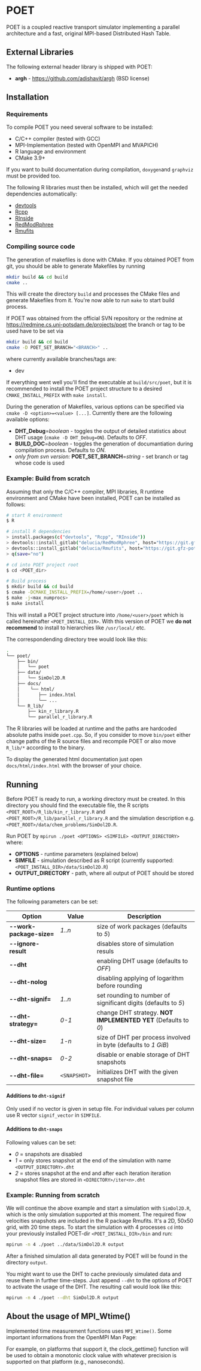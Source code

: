 ﻿
<!--
    Time-stamp: "Last modified 2021-02-08 13:46:00 mluebke"
-->

# POET

POET is a coupled reactive transport simulator implementing a parallel
architecture and a fast, original MPI-based Distributed Hash Table.

## External Libraries

The following external header library is shipped with POET:

- **argh** - https://github.com/adishavit/argh (BSD license)

## Installation

### Requirements

To compile POET you need several software to be installed:

- C/C++ compiler (tested with GCC)
- MPI-Implementation (tested with OpenMPI and MVAPICH)
- R language and environment
- CMake 3.9+

If you want to build documentation during compilation, `doxygen`and `graphviz` must be provided too.

The following R libraries must then be installed, which will get the needed dependencies automatically:

- [devtools](https://www.r-project.org/nosvn/pandoc/devtools.html)
- [Rcpp](https://cran.r-project.org/web/packages/Rcpp/index.html)
- [RInside](https://cran.r-project.org/web/packages/RInside/index.html)
- [RedModRphree](https://git.gfz-potsdam.de/delucia/RedModRphree)
- [Rmufits](https://git.gfz-potsdam.de/delucia/Rmufits)

### Compiling source code

The generation of makefiles is done with CMake. If you obtained POET from git, you should be able to generate Makefiles by running

```sh
mkdir build && cd build
cmake ..
```

This will create the directory `build` and processes the CMake files and generate Makefiles from it. You're now able to run `make` to start build
process.

If POET was obtained from the official SVN repository or the redmine at <https://redmine.cs.uni-potsdam.de/projects/poet> the branch or tag to be used have to be set via

```sh
mkdir build && cd build
cmake -D POET_SET_BRANCH="<BRANCH>" ..
```

where currently available branches/tags are:

- dev

If everything went well you'll find the executable at `build/src/poet`, but it is recommended to install the POET project structure to a desired `CMAKE_INSTALL_PREFIX` with `make install`.

During the generation of Makefiles, various options can be specified via `cmake -D <option>=<value> [...]`. Currently there are the following available options:

- **DHT_Debug**=_boolean_ - toggles the output of detailed statistics about DHT
  usage (`cmake -D DHT_Debug=ON`). Defaults to _OFF_.
- **BUILD_DOC**=_boolean_ - toggles the generation of documantiation during
  compilation process. Defaults to _ON_.
- _only from svn version:_ **POET_SET_BRANCH**=_string_ - set branch or tag whose code is used

### Example: Build from scratch

Assuming that only the C/C++ compiler, MPI libraries, R runtime environment and
CMake have been installed, POET can be installed as follows:

```sh
# start R environment
$ R

# install R dependencies
> install.packages(c("devtools", "Rcpp", "RInside"))
> devtools::install_gitlab("delucia/RedModRphree", host="https://git.gfz-potsdam.de")
> devtools::install_gitlab("delucia/Rmufits", host="https://git.gfz-potsdam.de")
> q(save="no")

# cd into POET project root
$ cd <POET_dir>

# Build process
$ mkdir build && cd build
$ cmake -DCMAKE_INSTALL_PREFIX=/home/<user>/poet ..
$ make -j<max_numprocs>
$ make install
```

This will install a POET project structure into `/home/<user>/poet` which is
called hereinafter `<POET_INSTALL_DIR>`. With this version of POET we **do not
recommend** to install to hierarchies like `/usr/local/` etc.

The correspondending directory tree would look like this:

```sh
.
└── poet/
    ├── bin/
    │   └── poet
    ├── data/
    │   └── SimDol2D.R
    ├── docs/
    │    └── html/
    │       ├── index.html
    │       └── ...
    └── R_lib/
        ├── kin_r_library.R
        └── parallel_r_library.R
```

The R libraries will be loaded at runtime and the paths are hardcoded
absolute paths inside `poet.cpp`. So, if you consider to move `bin/poet` either
change paths of the R source files and recompile POET or also move `R_lib/*`
according to the binary.

To display the generated html documentation just open `docs/html/index.html`
with the browser of your choice.

## Running

Before POET is ready to run, a working directory must be created. In this
directory you should find the executable file, the R scripts
`<POET_ROOT>/R_lib/kin_r_library.R` and `<POET_ROOT>/R_lib/parallel_r_library.R`
and the simulation description e.g. `<POET_ROOT>/data/chem_problems/SimDol2D.R`.

Run POET by `mpirun ./poet <OPTIONS> <SIMFILE> <OUTPUT_DIRECTORY>` where:

- **OPTIONS** - runtime parameters (explained below)
- **SIMFILE** - simulation described as R script (currently supported:
  `<POET_INSTALL_DIR>/data/SimDol2D.R`)
- **OUTPUT_DIRECTORY** - path, where all output of POET should be stored

### Runtime options

The following parameters can be set:

| Option                   | Value        | Description                                                    |
| ------------------------ | ------------ | -------------------------------------------------------------- |
| **--work-package-size=** | _1..n_       | size of work packages (defaults to _5_)                        |
| **--ignore-result**      |              | disables store of simulation resuls                            |
| **--dht**                |              | enabling DHT usage (defaults to _OFF_)                         |
| **--dht-nolog**          |              | disabling applying of logarithm before rounding                |
| **--dht-signif=**        | _1..n_       | set rounding to number of significant digits (defaults to _5_) |
| **--dht-strategy=**      | _0-1_        | change DHT strategy. **NOT IMPLEMENTED YET** (Defaults to _0_) |
| **--dht-size=**          | _1-n_        | size of DHT per process involved in byte (defaults to _1 GiB_) |
| **--dht-snaps=**         | _0-2_        | disable or enable storage of DHT snapshots                     |
| **--dht-file=**          | `<SNAPSHOT>` | initializes DHT with the given snapshot file                   |

#### Additions to `dht-signif`

Only used if no vector is given in setup file. For individual values per column
use R vector `signif_vector` in `SIMFILE`.

#### Additions to `dht-snaps`

Following values can be set:

- _0_ = snapshots are disabled
- _1_ = only stores snapshot at the end of the simulation with name
  `<OUTPUT_DIRECTORY>.dht`
- _2_ = stores snapshot at the end and after each iteration iteration
  snapshot files are stored in `<DIRECTORY>/iter<n>.dht`

### Example: Running from scratch

We will continue the above example and start a simulation with `SimDol2D.R`,
which is the only simulation supported at this moment. The required flow velocities 
snapshots are included in the R package Rmufits. It's a 2D, 50x50 grid, with 20 time 
steps. To start the simulation with 4 processes `cd` into your previously installed 
POET-dir `<POET_INSTALL_DIR>/bin` and run:

```sh
mpirun -n 4 ./poet ../data/SimDol2D.R output
```

After a finished simulation all data generated by POET will be found in the
directory `output`.

You might want to use the DHT to cache previously simulated data and
reuse them in further time-steps. Just append `--dht` to the options of POET to
activate the usage of the DHT. The resulting call would look like this:

```sh
mpirun -n 4 ./poet --dht SimDol2D.R output
```

## About the usage of MPI_Wtime()

Implemented time measurement functions uses `MPI_Wtime()`. Some important
informations from the OpenMPI Man Page:

For example, on platforms that support it, the clock_gettime() function will be
used to obtain a monotonic clock value with whatever precision is supported on
that platform (e.g., nanoseconds).
